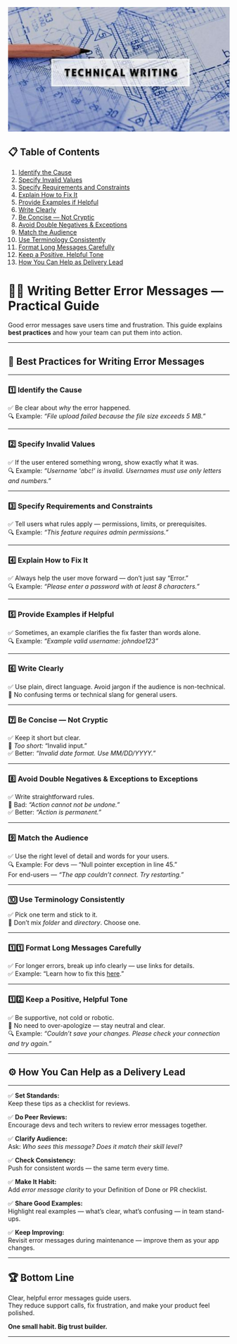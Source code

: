 
![Technical Writing](/images/technical-writing-1024x574.png "Technical Writing")


## 📋 Table of Contents

1. [Identify the Cause](#1️⃣-identify-the-cause)
2. [Specify Invalid Values](#2️⃣-specify-invalid-values)
3. [Specify Requirements and Constraints](#3️⃣-specify-requirements-and-constraints)
4. [Explain How to Fix It](#4️⃣-explain-how-to-fix-it)
5. [Provide Examples if Helpful](#5️⃣-provide-examples-if-helpful)
6. [Write Clearly](#6️⃣-write-clearly)
7. [Be Concise — Not Cryptic](#7️⃣-be-concise--not-cryptic)
8. [Avoid Double Negatives & Exceptions](#8️⃣-avoid-double-negatives--exceptions)
9. [Match the Audience](#9️⃣-match-the-audience)
10. [Use Terminology Consistently](#🔟-use-terminology-consistently)
11. [Format Long Messages Carefully](#1️⃣1️⃣-format-long-messages-carefully)
12. [Keep a Positive, Helpful Tone](#1️⃣2️⃣-keep-a-positive-helpful-tone)
13. [How You Can Help as Delivery Lead](#⚙️-how-you-can-help-as-delivery-lead)


# 🚫✅ Writing Better Error Messages — Practical Guide

Good error messages save users time and frustration. This guide explains **best practices** and how your team can put them into action.

---

## 📌 Best Practices for Writing Error Messages

---

### 1️⃣ Identify the Cause

✅ Be clear about *why* the error happened.  
🔍 Example: *“File upload failed because the file size exceeds 5 MB.”*

---

### 2️⃣ Specify Invalid Values

✅ If the user entered something wrong, show exactly what it was.  
🔍 Example: *“Username 'abc!' is invalid. Usernames must use only letters and numbers.”*

---

### 3️⃣ Specify Requirements and Constraints

✅ Tell users what rules apply — permissions, limits, or prerequisites.  
🔍 Example: *“This feature requires admin permissions.”*

---

### 4️⃣ Explain How to Fix It

✅ Always help the user move forward — don’t just say “Error.”  
🔍 Example: *“Please enter a password with at least 8 characters.”*

---

### 5️⃣ Provide Examples if Helpful

✅ Sometimes, an example clarifies the fix faster than words alone.  
🔍 Example: *“Example valid username: johndoe123”*

---

### 6️⃣ Write Clearly

✅ Use plain, direct language. Avoid jargon if the audience is non-technical.  
🚫 No confusing terms or technical slang for general users.

---

### 7️⃣ Be Concise — Not Cryptic

✅ Keep it short but clear.  
🚫 *Too short:* “Invalid input.”  
✅ Better: *“Invalid date format. Use MM/DD/YYYY.”*

---

### 8️⃣ Avoid Double Negatives & Exceptions to Exceptions

✅ Write straightforward rules.  
🚫 Bad: *“Action cannot not be undone.”*  
✅ Better: *“Action is permanent.”*

---

### 9️⃣ Match the Audience

✅ Use the right level of detail and words for your users.  
🔍 Example: For devs — “Null pointer exception in line 45.”  
For end-users — *“The app couldn’t connect. Try restarting.”*

---

### 🔟 Use Terminology Consistently

✅ Pick one term and stick to it.  
🚫 Don’t mix *folder* and *directory*. Choose one.

---

### 1️⃣1️⃣ Format Long Messages Carefully

✅ For longer errors, break up info clearly — use links for details.  
✅ Example: “Learn how to fix this [here](#).”

---

### 1️⃣2️⃣ Keep a Positive, Helpful Tone

✅ Be supportive, not cold or robotic.  
🚫 No need to over-apologize — stay neutral and clear.  
🔍 Example: *“Couldn’t save your changes. Please check your connection and try again.”*

---

## ⚙️ How You Can Help as a Delivery Lead

---

✅ **Set Standards:**  
Keep these tips as a checklist for reviews.

✅ **Do Peer Reviews:**  
Encourage devs and tech writers to review error messages together.

✅ **Clarify Audience:**  
Ask: *Who sees this message? Does it match their skill level?*

✅ **Check Consistency:**  
Push for consistent words — the same term every time.

✅ **Make It Habit:**  
Add *error message clarity* to your Definition of Done or PR checklist.

✅ **Share Good Examples:**  
Highlight real examples — what’s clear, what’s confusing — in team stand-ups.

✅ **Keep Improving:**  
Revisit error messages during maintenance — improve them as your app changes.

---

## 🏆 Bottom Line

Clear, helpful error messages guide users.  
They reduce support calls, fix frustration, and make your product feel polished.

**One small habit. Big trust builder.**

---